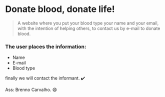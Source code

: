 <h1>Donate blood, donate life!</h1>

> A website where you put your blood type your name and your email,
with the intention of helping others, to contact us by e-mail to donate blood.

### The user places the information:

+ Name
+ E-mail
+ Blood type

finally we will contact the informant. ✔️

Ass: Brenno Carvalho. 😄
